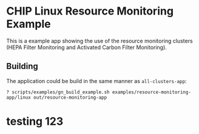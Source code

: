 # CHIP Linux Resource Monitoring Example

This is a example app showing the use of the resource monitoring clusters (HEPA
Filter Monitoring and Activated Carbon Filter Monitoring).

## Building

The application could be build in the same manner as `all-clusters-app`:

```
? scripts/examples/gn_build_example.sh examples/resource-monitoring-app/linux out/resource-monitoring-app
```

# testing 123
